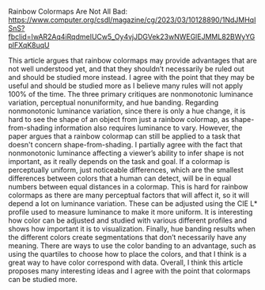 Rainbow Colormaps Are Not All Bad: https://www.computer.org/csdl/magazine/cg/2023/03/10128890/1NdJMHqISnS?fbclid=IwAR2Aq4iRqdmeIUCw5_Oy4vjJDGVek23wNWEGlEJMML82BWyYGplFXqK8uqU

This article argues that rainbow colormaps may provide advantages that are not well understood yet, and that they shouldn’t necessarily be ruled out and should be studied more instead. I agree with the point that they may be useful and should be studied more as I believe many rules will not apply 100% of the time. The three primary critiques are nonmonotonic luminance variation, perceptual nonuniformity, and hue banding. Regarding nonmonotonic luminance variation, since there is only a hue change, it is hard to see the shape of an object from just a rainbow colormap, as shape-from-shading information also requires luminance to vary. However, the paper argues that a rainbow colormap can still be applied to a task that doesn't concern shape-from-shading. I partially agree with the fact that nonmonotonic luminance affecting a viewer’s ability to infer shape is not important, as it really depends on the task and goal. If a colormap is perceptually uniform, just noticeable differences, which are the smallest differences between colors that a human can detect, will be in equal numbers between equal distances in a colormap. This is hard for rainbow colormaps as there are many perceptual factors that will affect it, so it will depend a lot on luminance variation. These can be adjusted using the CIE L* profile used to measure luminance to make it more uniform. It is interesting how color can be adjusted and studied with various different profiles and shows how important it is to visualization. Finally, hue banding results when the different colors create segmentations that don’t necessarily have any meaning. There are ways to use the color banding to an advantage, such as using the quartiles to choose how to place the colors, and that I think is a great way to have color correspond with data. Overall, I think this article proposes many interesting ideas and I agree with the point that colormaps can be studied more.

